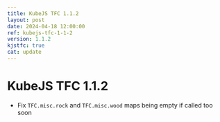 ```yaml
---
title: KubeJS TFC 1.1.2
layout: post
date: 2024-04-18 12:00:00
ref: kubejs-tfc-1-1-2
version: 1.1.2
kjstfc: true
cat: update
---
```


# KubeJS TFC 1.1.2

- Fix `TFC.misc.rock` and `TFC.misc.wood` maps being empty if called too soon
